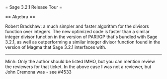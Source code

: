 = Sage 3.2.1 Release Tour =


== Algebra ==

Robert Bradshaw: a much simpler and faster algorithm for the divisors function over integers. The new optimized code is faster than a similar integer divisor function in the version of PARI/GP that's bundled with Sage 3.2.1, as well as outperforming a similar integer divisor function found in the version of Magma that Sage 3.2.1 interfaces with.

---

Minh:  Only the author should be listed IMHO, but you can mention review the reviewers for that ticket. In the above case I was not a reviewer, but John Cremona was - see #4533
